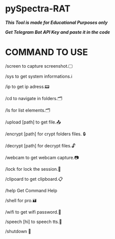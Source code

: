 # pySpectra-RAT
***This Tool is made for Educational Purposes only***

***Get Telegram Bot API Key and paste it in the code***

# COMMAND TO USE 
/screen to capture screenshot.🖵

/sys to get system informations.ℹ️

/ip to get ip adress.📟

/cd to navigate in folders.🗂️

/ls for list elements.🗂️

/upload [path] to get file.📤

/encrypt [path] for crypt folders files. 🔒

/decrypt [path] for decrypt files.🔓

/webcam to get webcam capture.📷

/lock for lock the session.🔑

/clipoard to get clipboard.📋

/help Get Command Help

/shell for pro.🖬

/wifi to get wifi password.📶

/speech [hi] to speech tts.💬

/shutdown 🙅
